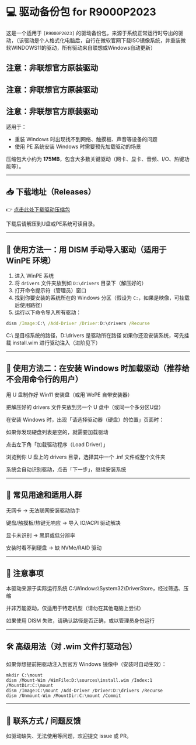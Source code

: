 # 💻 驱动备份包 for R9000P2023

这是一个适用于 `[R9000P2023]` 的驱动备份包，来源于系统正常运行时导出的驱动，（该驱动是个人格式化电脑后，自行在微软官网下载ISO镜像系统，并重装微软WINDOWS11的驱动，所有驱动来自联想或Windows自动更新）
## 注意：非联想官方原装驱动
## 注意：非联想官方原装驱动
## 注意：非联想官方原装驱动
适用于：
- 重装 Windows 时出现找不到网络、触摸板、声音等设备的问题
- 使用 PE 系统安装 Windows 时需要预先加载驱动的场景

压缩包大小约为 **175MB**，包含大多数关键驱动（网卡、显卡、音频、I/O、热键功能等）。

---

## 📥 下载地址（Releases）

👉 [点击此处下载驱动压缩包](https://github.com/BXWX/Lenovo-AMD-Drivers-R9000P_2023/releases)

下载后请解压到U盘或PE系统可读目录。

---

## 🧰 使用方法一：用 DISM 手动导入驱动（适用于 WinPE 环境）

1. 进入 WinPE 系统
2. 将 `drivers` 文件夹放到如 `D:\drivers` 目录下（解压好的）
3. 打开命令提示符（管理员）窗口
4. 找到你要安装的系统所在的 Windows 分区（假设为 `C:`，如果是映像，可挂载后使用路径）
5. 运行以下命令导入所有驱动：

```cmd
dism /Image:C:\ /Add-Driver /Driver:D:\drivers /Recurse
```
C:\ 是目标系统的路径，D:\drivers 是驱动所在路径
如果你还没安装系统，可先挂载 install.wim 进行驱动注入（进阶见下）

---

## 🧰 使用方法二：在安装 Windows 时加载驱动（推荐给不会用命令行的用户）

用 U 盘制作好 Win11 安装盘（或用 WePE 自带安装器）

把解压好的 drivers 文件夹放到另一个 U 盘中（或同一个多分区U盘）

在安装 Windows 时，出现「请选择驱动器（硬盘）的位置」页面时：

如果你发现硬盘列表是空的，就需要加载驱动

点击左下角「加载驱动程序（Load Driver）」

浏览到你 U 盘上的 drivers 目录，选择其中一个 .inf 文件或整个文件夹

系统会自动识别驱动，点击「下一步」，继续安装系统

---

## 🎯 常见用途和适用人群

无网卡 → 无法联网安装驱动助手

键盘/触摸板/热键无响应 → 导入 IO/ACPI 驱动解决

显卡未识别 → 黑屏或低分辨率

安装时看不到硬盘 → 缺 NVMe/RAID 驱动

---

## 📌 注意事项
本驱动来源于实际运行系统 C:\Windows\System32\DriverStore，经过筛选、压缩

并非万能驱动，仅适用于特定机型（请勿在其他电脑上尝试）

如果使用 DISM 失败，请确认路径是否正确，或以管理员身份运行

---

## 🛠️ 高级用法（对 .wim 文件打驱动包）
如果你想提前把驱动注入到官方 Windows 镜像中（安装时自动生效）：
```
mkdir C:\mount
dism /Mount-Wim /WimFile:D:\sources\install.wim /Index:1 /MountDir:C:\mount
dism /Image:C:\mount /Add-Driver /Driver:D:\drivers /Recurse
dism /Unmount-Wim /MountDir:C:\mount /Commit
```
---

## 💬 联系方式 / 问题反馈
如驱动缺失、无法使用等问题，欢迎提交 issue 或 PR。
